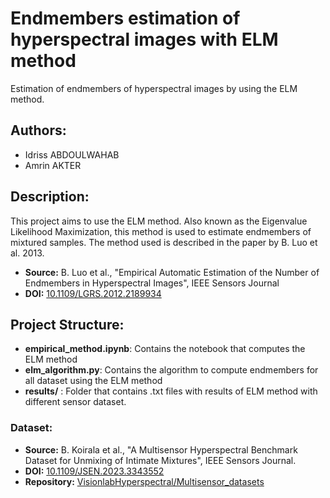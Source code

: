# Endmembers estimation of hyperspectral images with ELM method
Estimation of endmembers of hyperspectral images by using the ELM method.

## Authors:
- Idriss ABDOULWAHAB  
- Amrin AKTER 

## Description:
This project aims to use the ELM method. Also known as the Eigenvalue Likelihood Maximization, this method is used to estimate endmembers of mixtured samples.
The method used is described in the paper by B. Luo et al. 2013.
- **Source:** B. Luo et al., "Empirical Automatic Estimation of the Number of Endmembers in Hyperspectral Images", IEEE Sensors Journal
- **DOI:** [10.1109/LGRS.2012.2189934](https://doi.org/10.1109/LGRS.2012.2189934)

## Project Structure:
- **empirical_method.ipynb**: Contains the notebook that computes the ELM method
- **elm_algorithm.py**: Contains the algorithm to compute endmembers for all dataset using the ELM method
- **results/** : Folder that contains .txt files with results of ELM method with different sensor dataset.


### Dataset:
- **Source:** B. Koirala et al., "A Multisensor Hyperspectral Benchmark Dataset for Unmixing of Intimate Mixtures", IEEE Sensors Journal.
- **DOI:** [10.1109/JSEN.2023.3343552](https://doi.org/10.1109/JSEN.2023.3343552)
- **Repository:** [VisionlabHyperspectral/Multisensor_datasets](https://github.com/VisionlabHyperspectral/Multisensor_datasets)
